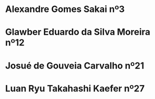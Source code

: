 # Alexandre Gomes Sakai nº3
# Glawber Eduardo da Silva Moreira nº12
# Josué de Gouveia Carvalho nº21
# Luan Ryu Takahashi Kaefer nº27
